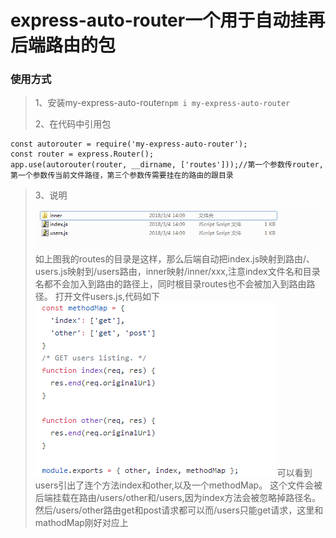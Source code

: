 # express-auto-router一个用于自动挂再后端路由的包

### 使用方式 

> 1、安装my-express-auto-router``` npm i my-express-auto-router ```
> 
> 2、在代码中引用包

    const autorouter = require('my-express-auto-router');
    const router = express.Router();
    app.use(autorouter(router, __dirname, ['routes']));//第一个参数传router,第一个参数传当前文件路径，第三个参数传需要挂在的路由的跟目录
    
>    
>3、说明
>
> ![enter description here][1]
  如上图我的routes的目录是这样，那么后端自动把index.js映射到路由/、users.js映射到/users路由，inner映射/inner/xxx,注意index文件名和目录名都不会加入到路由的路径上，同时根目录routes也不会被加入到路由路径。
  打开文件users.js,代码如下
 ![enter description here][2]
 可以看到users引出了连个方法index和other,以及一个methodMap。
 这个文件会被后端挂载在路由/users/other和/users,因为index方法会被忽略掉路径名。然后/users/other路由get和post请求都可以而/users只能get请求，这里和mathodMap刚好对应上


  [1]: https://github.com/lth707/express-auto-router/blob/master/image/dir.png "dir.png"
  [2]: https://github.com/lth707/express-auto-router/blob/master/image/users.png "users.png"
